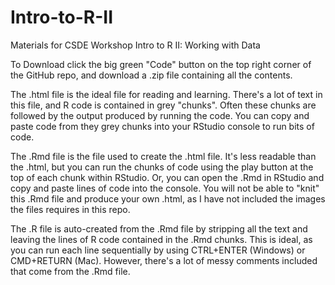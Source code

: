 # Intro-to-R-II
Materials for CSDE Workshop Intro to R II: Working with Data

To Download click the big green "Code" button on the top right corner of the GitHub repo, and download a .zip file containing all the contents.

The .html file is the ideal file for reading and learning. There's a lot of text in this file, and R code is contained in grey "chunks". Often these chunks are followed by the output produced by running the code. You can copy and paste code from they grey chunks into your RStudio console to run bits of code.

The .Rmd file is the file used to create the .html file. It's less readable than the .html, but you can run the chunks of code using the play button at the top of each chunk within RStudio. Or, you can open the .Rmd in RStudio and copy and paste lines of code into the console. You will not be able to "knit" this .Rmd file and produce your own .html, as I have not included the images the files requires in this repo.

The .R file is auto-created from the .Rmd file by stripping all the text and leaving the lines of R code contained in the .Rmd chunks. This is ideal, as you can run each line sequentially by using CTRL+ENTER (Windows) or CMD+RETURN (Mac). However, there's a lot of messy comments included that come from the .Rmd file.
